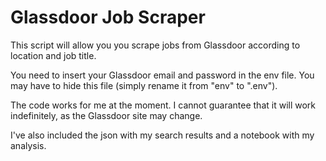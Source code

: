 # Glassdoor Job Scraper

This script will allow you you scrape jobs from Glassdoor according to location and job title. 

You need to insert your Glassdoor email and password in the env file. You may have to hide this file (simply rename it from "env" to ".env"). 

The code works for me at the moment. I cannot guarantee that it will work indefinitely, as the Glassdoor site may change. 

I've also included the json with my search results and a notebook with my analysis. 
